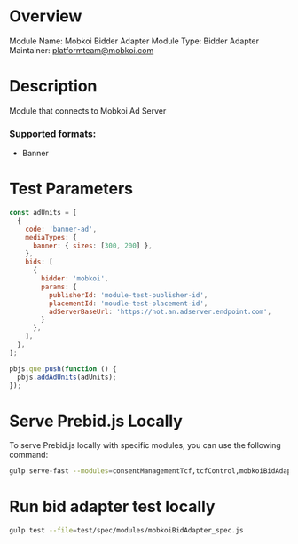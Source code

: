# Overview

Module Name: Mobkoi Bidder Adapter
Module Type: Bidder Adapter
Maintainer: platformteam@mobkoi.com

# Description

Module that connects to Mobkoi Ad Server

### Supported formats:
- Banner

# Test Parameters
```js
const adUnits = [
  {
    code: 'banner-ad',
    mediaTypes: {
      banner: { sizes: [300, 200] },
    },
    bids: [
      {
        bidder: 'mobkoi',
        params: {
          publisherId: 'module-test-publisher-id',
          placementId: 'moudle-test-placement-id',
          adServerBaseUrl: 'https://not.an.adserver.endpoint.com',
        }
      },
    ],
  },
];

pbjs.que.push(function () {
  pbjs.addAdUnits(adUnits);
});
```


# Serve Prebid.js Locally

To serve Prebid.js locally with specific modules, you can use the following command:

```sh
gulp serve-fast --modules=consentManagementTcf,tcfControl,mobkoiBidAdapter
```

# Run bid adapter test locally

```sh
gulp test --file=test/spec/modules/mobkoiBidAdapter_spec.js
```
